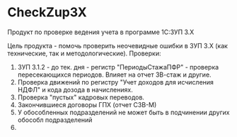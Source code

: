 # CheckZup3X
Продукт по проверке ведения учета в программе 1С:ЗУП 3.Х

Цель продукта - помочь проверить неочевидные ошибки в ЗУП 3.Х (как технические, так и методологические).
Проверки:

1. ЗУП 3.1.2 - до тек. дня - регистр "ПериодыСтажаПФР" - проверка пересекающихся периодов. Влияет на отчет ЗВ-стаж и другие.
2. Проверка движений по регистру "Учет доходов для исчисления НДФЛ" и кода дозода в начислениях.
3. Проверка "пустых" кадровых переводов.
4. Закончившиеся договоры ГПХ (отчет СЗВ-М)
5. У обособленных подразделений не может быть в подчинении других обособл подразделений
6. 

